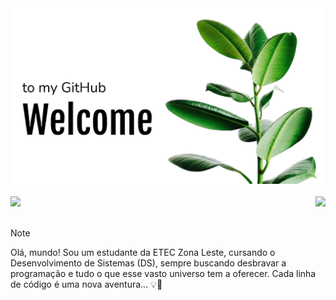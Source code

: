 
<div align="center">
  <img  src="capa.png">
  <br><br>
</div>
<div style="display: flex; justify-content: space-between;">
  <a href="https://github.com/VNav4rr0">
    <img height="150em" src="https://github-readme-stats.vercel.app/api?username=VNav4rr0&count_private=true&include_all_commits=true&show_icons=true&theme=wigth&hide_border=false&show_owner=true&locale=pt-br"/>
  </a>
  &nbsp &nbsp
  <a href="https://github.com/VNav4rr0">
    <img height="150em" src="https://github-readme-stats.vercel.app/api/top-langs/?username=VNav4rr0&theme=wigth&hide_border=false&&layout=compact&locale=pt-br&count_private=true"/>
  </a>
</div>
<br>

> [!NOTE]
> Olá, mundo! Sou um estudante da ETEC Zona Leste, cursando o Desenvolvimento de Sistemas (DS), sempre buscando desbravar a programação e tudo o que esse vasto universo tem a oferecer. Cada linha de código é uma nova aventura... 💡🌟
